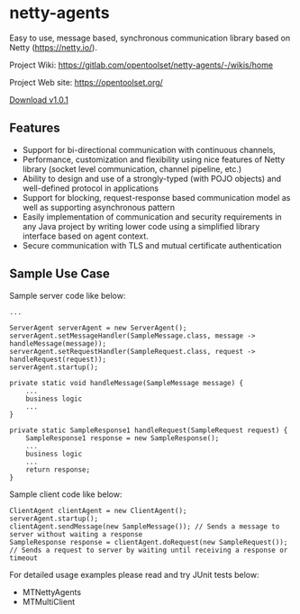 # netty-agents

Easy to use, message based, synchronous communication library based on Netty (https://netty.io/).

Project Wiki: https://gitlab.com/opentoolset/netty-agents/-/wikis/home

Project Web site: https://opentoolset.org/

[Download v1.0.1](https://bintray.com/opentoolset/maven-repo/netty-agents/1.0.1)

## Features
* Support for bi-directional communication with continuous channels,
* Performance, customization and flexibility using nice features of Netty library (socket level communication, channel pipeline, etc.)
* Ability to design and use of a strongly-typed (with POJO objects) and well-defined protocol in applications
* Support for blocking, request-response based communication model as well as supporting asynchronous pattern
* Easily implementation of communication and security requirements in any Java project by writing lower code using a simplified library interface based on agent context.
* Secure communication with TLS and mutual certificate authentication

## Sample Use Case

Sample server code like below:

```
...

ServerAgent serverAgent = new ServerAgent();
serverAgent.setMessageHandler(SampleMessage.class, message -> handleMessage(message));
serverAgent.setRequestHandler(SampleRequest.class, request -> handleRequest(request));
serverAgent.startup();

private static void handleMessage(SampleMessage message) {
    ...
    business logic
    ...
}

private static SampleResponse1 handleRequest(SampleRequest request) {
    SampleResponse1 response = new SampleResponse();
    ...
    business logic
    ...
    return response;
}
```

Sample client code like below:

```
ClientAgent clientAgent = new ClientAgent();
serverAgent.startup();
clientAgent.sendMessage(new SampleMessage()); // Sends a message to server without waiting a response
SampleResponse response = clientAgent.doRequest(new SampleRequest()); // Sends a request to server by waiting until receiving a response or timeout
```
For detailed usage examples please read and try JUnit tests below:
* MTNettyAgents
* MTMultiClient

